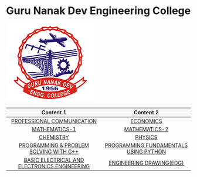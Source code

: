 # Guru Nanak Dev Engineering College

![](download2024.png)

|Content 1| Content 2 |
|:-------:|:---------:|
|[PROFESSIONAL COMMUNICATION](https://cg2024-gndec.github.io/profcom2024)|[ECONOMICS]()|
|[MATHEMATICS-1]()|[MATHEMATICS-2]()|
|[CHEMISTRY](https://cg2024-gndec.github.io/chemistrysyllabus/)|[PHYSICS]()|
|[PROGRAMMING & PROBLEM SOLVING WITH C++](https://cg2024-gndec.github.io/ppssyllabus/)|[PROGRAMMING FUNDAMENTALS USING PYTHON]()|
|[BASIC ELECTRICAL AND ELECTRONICS ENGINEERING](https://cg2024-gndec.github.io/beee)|[ENGINEERING DRAWING(EDG)]()|
